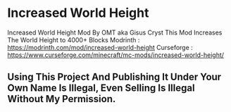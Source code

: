 # Increased World Height
Increased World Height Mod By OMT aka Gisus Cryst
This Mod Increases The World Height to 4000+ Blocks
Modrinth : https://modrinth.com/mod/increased-world-height
Curseforge : https://www.curseforge.com/minecraft/mc-mods/increased-world-height/
## Using This Project And Publishing It Under Your Own Name Is Illegal, Even Selling Is Illegal Without My Permission.
